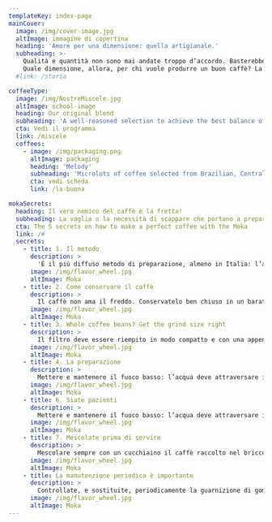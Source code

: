 ```yaml
---
templateKey: index-page
mainCover:
  image: /img/cover-image.jpg
  altImage: immagine di copertina
  heading: 'Amore per una dimensione: quella artigianale.'
  subheading: >-
    Qualità e quantità non sono mai andate troppo d’accordo. Basterebbe uno sguardo alle offerte delle “specialità”, i caffè di piantagioni particolari, per accorgersi che i caffè migliori vengono offerti in piccoli, a volte piccolissimi lotti. E i piccoli lotti non sono prestano alle grandi lavorazioni: di caffè veramente buono se ne raccoglie poco.
    Quale dimensione, allora, per chi vuole produrre un buon caffè? La risposta sembra ovvia.
  #link: /storia

coffeeType:
  image: /img/NostreMiscele.jpg
  altImage: school-image
  heading: Our original blend
  subheading: 'A well-reasoned selection to achieve the best balance of aroma, density and taste. Beacuse we exclusively use 100% Arabica beans from the most crefully selected plantations the blend is naturaly low in caffeine'
  cta: Vedi il programma
  link: /miscele
  coffees:
    - image: /img/packaging.png
      altImage: packaging
      heading: 'Melody'
      subheading: 'Microlots of coffee selected from Brazilian, Central American and Ethiopian plantations. Rigorous Italian roasting'
      cta: vedi scheda
      link: /la-buona

mokaSecrets:
  heading: Il vero nemico del caffè è la fretta!
  subheading: La voglia o la necessità di scappare che portano a prepararlo in un istante, di corsa. Nei caffè, un tempo luoghi di incontro, di cultura, di amicizia, specchi di uno stile di vita andante e colloquiale una volta il caffè si assaporava. Ora si tracanna.
  cta: The 5 secrets on how to make a perfect coffee with the Moka
  link: /#
  secrets:
    - title: 1. Il metodo
      description: >
        'È il più diffuso metodo di preparazione, almeno in Italia: l’acqua inserita nella base viene spinta ad attraversare il filtro riempito con la polvere di caffè dal vapore che si forma con la bollitura. È un metodo, quindi, a pressione di vapore.'
      image: /img/flavor_wheel.jpg
      altImage: Moka
    - title: 2. Come conservare il caffè
      description: >
        Il caffè non ama il freddo. Conservatelo ben chiuso in un barattolo a temperatura ambiente. Se si ha una scorta eccessiva può essere tenuto in frigorifero, ricordando che il caffè assorbe facilmente umidità e odori: va tenuto sempre ben chiuso. Prima di utilizzarlo attendete che si sia “ripreso” dal freddo: il caffè è ricco di oli aromatici che, se solidificano a basse temperature, rendono meno.
      image: /img/flavor_wheel.jpg
      altImage: Moka
    - title: 3. Whole coffee beans? Get the grind size right
      description: >
        Il filtro deve essere riempito in modo compatto e con una appena accennata “cupoletta”: calcolate dai sei agli otto grammi per tazza. Ricordate, inoltre, che un giusto grado di macinazione è importante per ottenere un caffè corposo ed aromatico.
      image: /img/flavor_wheel.jpg
      altImage: Moka
    - title: 4. La preparazione
      description: >
        Mettere e mantenere il fuoco basso: l’acqua deve attraversare il filtro della moka in modo dolce e regolare. La fretta rovina il caffè. 
      image: /img/flavor_wheel.jpg
      altImage: Moka  
    - title: 6. Siate pazienti
      description: >
        Mettere e mantenere il fuoco basso: l’acqua deve attraversare il filtro della moka in modo dolce e regolare. La fretta rovina il caffè. 
      image: /img/flavor_wheel.jpg
      altImage: Moka
    - title: 7. Mescolate prima di servire
      description: >
        Mescolare sempre con un cucchiaino il caffè raccolto nel bricco.
      image: /img/flavor_wheel.jpg
      altImage: Moka 
    - title: La manutenzione periodica è importante
      description: >
        Controllate, e sostituite, periodicamente la guarnizione di gomma: anche una piccolissima perdita può vanificare la spinta pressoria dell’acqua e la qualità della vostra tazzina.
      image: /img/flavor_wheel.jpg
      altImage: Moka
---
```

<!--
- image: /img/packaging.png
  altImage: packaging
  heading: La Migliore
  subheading: Etiam habebis sem dicantur magna mollis euismod. Cras mattis iudicium purus sit amet fermentum.
  cta: vedi scheda
  link: /la-migliore
- image: /img/packaging.png
  altImage: packaging
  heading: La ancora meglio
  subheading: Quam temere in vitiis, legem sancimus haerentia. Ullamco laboris nisi ut aliquid ex ea commodi consequat.
  cta: vedi scheda
  link: /la-ancora-meglio
 -->
